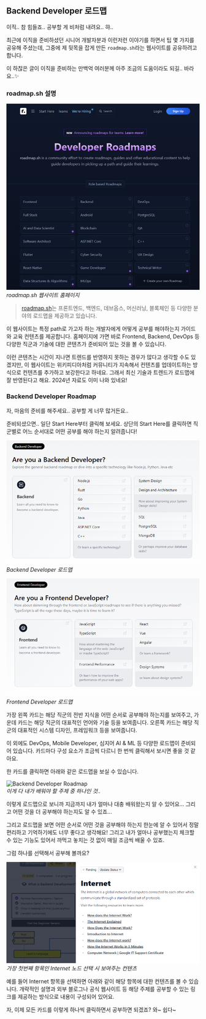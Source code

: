 ## Backend Developer 로드맵

이직.. 참 힘들죠.. 공부할 게 비처럼 내려요.. 햐.. 

최근에 이직을 준비하셨던 시니어 개발자분과 이런저런 이야기를 하면서 팁 몇 가지를 공유해 주셨는데, 그중에 제 뒷목을 잡게 만든 `roadmap.sh`라는 웹사이트를 공유하려고 합니다.

이 하찮은 글이 이직을 준비하는 만백억 여러분께 아주 조금의 도움이라도 되길.. 바라요..✨

### roadmap.sh 설명

![roadmap.sh 웹사이트 홈페이지](/hong/img/roadmap/roadmap-sh-home.png) <br/>
_roadmap.sh 웹사이트 홈페이지_

> [roadmap.sh](https://roadmap.sh)는 프론트엔드, 백엔드, 데브옵스, 머신러닝, 블록체인 등 다양한 분야의 로드맵을 제공하고 있습니다.

이 웹사이트는 특정 path로 가고자 하는 개발자에게 어떻게 공부를 해야하는지 가이드와 교육 컨텐츠를 제공합니다. 홈페이지에 가면 바로 Frontend, Backend, DevOps 등 다양한 직군과 기술에 대한 콘텐츠가 준비되어 있는 것을 볼 수 있습니다.

이런 콘텐츠는 시간이 지나면 트렌드를 반영하지 못하는 경우가 많다고 생각할 수도 있겠지만, 이 웹사이트는 위키피디아처럼 커뮤니티가 지속해서 컨텐츠를 업데이트하는 방식으로 컨텐츠를 추가하고 보강한다고 하네요. 그래서 최신 기술과 트렌드가 로드맵에 잘 반영된다고 해요. 2024년 자료도 이미 나와 있네요! 

### Backend Developer Roadmap

자, 마음의 준비를 해주세요.. 공부할 게 너무 많거든요..

준비되셨으면.. 일단 Start Here부터 클릭해 보세요.
상단의 Start Here를 클릭하면 직군별로 어느 순서대로 어떤 공부를 해야 하는지 알려줍니다!

![Backend Developer](/hong/img/roadmap/start-here-backend.png) <br/>
_Backend Developer 로드맵_

![Frontend Developer](/hong/img/roadmap/start-here-frontend.png) <br/>
_Frontend Developer 로드맵_

가장 왼쪽 카드는 해당 직군의 전반 지식을 어떤 순서로 공부해야 하는지를 보여주고, 가운데 카드는 해당 직군의 대표적인 언어와 기술 등을 보여줍니다. 오른쪽 카드는 해당 직군의 대표적인 시스템 디자인, 프레임워크 등을 보여줍니다. 

이 외에도 DevOps, Mobile Developer, 심지어 AI & ML 등 다양한 로드맵이 준비되어 있습니다. 카드마다 구성 요소가 조금씩 다르니 한 번씩 클릭해서 보시면 좋을 것 같아요.

한 카드를 클릭하면 아래와 같은 로드맵을 보실 수 있습니다.

![Backend Developer Roadmap](/hong/img/roadmap/backend-roadmap.jpg) <br/>
_이게 다 내가 배워야 할 주제 중 하나인 것.._

이렇게 로드맵으로 보니까 지금까지 내가 얼마나 대충 배워왔는지 알 수 있어요... 그리고 어떤 것을 더 공부해야 하는지도 알 수 있죠...

그리고 로드맵을 보면 어떤 순서로 어떤 것을 공부해야 하는지 한눈에 알 수 있어서 정말 편리하고 기억하기에도 너무 좋다고 생각해요! 그리고 내가 얼마나 공부했는지 체크할 수 있는 기능도 있어서 까먹고 놓치는 것 없이 매일 조금씩 배울 수 있죠.

그럼 하나를 선택해서 공부해 볼까요?

![detail resources](/hong/img/roadmap/detail-resources.png) <br/>
_가장 첫번째 항목인 Internet 노드 선택 시 보여주는 컨텐츠_

예를 들어 Internet 항목을 선택하면 아래와 같이 해당 항목에 대한 컨텐츠를 볼 수 있습니다. 개략적인 설명과 외부 블로그나 공식 웹사이트 등 해당 주제를 공부할 수 있는 링크를 제공하는 방식으로 내용이 구성되어 있어요. 

자, 이제 모든 카드를 이렇게 하나씩 클릭하면서 공부하면 되겠죠? 와~ 쉽다~ 

